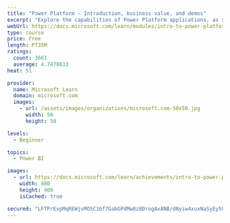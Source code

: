 ```yaml
---
title: "Power Platform - Introduction, business value, and demos"
excerpt: "Explore the capabilities of Power Platform applications, as seen in demonstrations and customer case studies."
webUrl: https://docs.microsoft.com/learn/modules/intro-to-power-platform-mba/
type: course
price: Free
length: PT35M
ratings:
  count: 3661
  average: 4.7478833
heat: 51

provider:
  name: Microsoft Learn
  domain: microsoft.com
  images:
    - url: /assets/images/organizations/microsoft.com-50x50.jpg
      width: 50
      height: 50

levels:
  - Beginner

topics:
  - Power BI

images:
  - url: https://docs.microsoft.com/learn/achievements/intro-to-power-platform-social.png
    width: 800
    height: 400
    isCached: true

secured: "LFTPrEvpMqREWjvMO5C16f7GabGPdMw0z8DrogAxANB/dNyiw4xuxNaSyEy58w+RyfY1Cu1O7X1jxVkmtcRR+KPYAzDcYW2nZ8iJO0iQITI1TGAfVsSy0MFVBzMl7WnQUEfzx3O5+GctLADrnS1PgXxDwHMSs4eqHu4XGD73wkRJLQOtVN6q/fux5R13JUDIQxpxqmz/rhm+d6UWKQHoGydvE6B4ZR3VDnHyFY1ByAaORVYAPA8vI8aoC357W4u13lbdzrDA8CxGc+ao5sKWzRTuUzUmiF4Je5UZhPuL8QudUCrubg2ateksAAq6sgvWIKk5PkgOJ1Ij6jpuNGc6Iy3bgZa+8DKk4xNCw/1boOejOUwh5FFoOZ3gNlE78M+OKY8DLwrt5uZcqX5xea32mnSuHdWOgkcLED8m+zcJp4k=;28IzWGjjKQmQbH4xcj5pUQ=="
---
```


